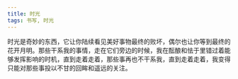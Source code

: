 ```yaml
---
title: 时光
tags: 书写, 时光
---
```


时光是奇妙的东西，它让你陆续看见美好事物最终的败坏，偶尔也让你等到最终的花开月明。那些干系我的事情，走在它们旁边的时候，我在酝酿和怯于里错过着能够发挥影响的时机，直到走着走着，那些事再也不干系我，直到走着走着，我变得只能对那些事投以不甘的回眸和遥远的关注。


